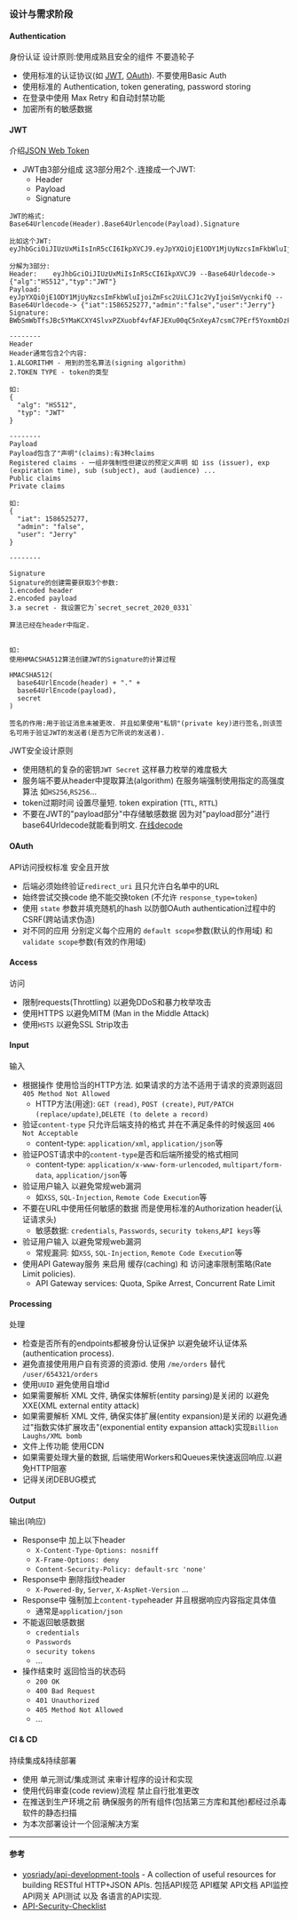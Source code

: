 ### 设计与需求阶段

#### Authentication

身份认证 设计原则:使用成熟且安全的组件 不要造轮子

* 使用标准的认证协议(如 [JWT](https://jwt.io/), [OAuth](https://oauth.net/)). 不要使用Basic Auth
* 使用标准的 Authentication, token generating, password storing
* 在登录中使用 Max Retry 和自动封禁功能
* 加密所有的敏感数据

#### JWT

介绍[JSON Web Token](https://jwt.io/introduction/)

* JWT由3部分组成 这3部分用2个`.`连接成一个JWT:
  * Header
  * Payload
  * Signature

```
JWT的格式:
Base64Urlencode(Header).Base64Urlencode(Payload).Signature

比如这个JWT:
eyJhbGciOiJIUzUxMiIsInR5cCI6IkpXVCJ9.eyJpYXQiOjE1ODY1MjUyNzcsImFkbWluIjoiZmFsc2UiLCJ1c2VyIjoiSmVycnkifQ.BWbSmWbTfsJBc5YMaKCXY4SlvxPZXuobf4vfAFJEXu00qC5nXeyA7csmC7PErf5YoxmbDzFVPobnzhndFe10xQ

分解为3部分:
Header:    eyJhbGciOiJIUzUxMiIsInR5cCI6IkpXVCJ9 --Base64Urldecode-> {"alg":"HS512","typ":"JWT"}
Payload:   eyJpYXQiOjE1ODY1MjUyNzcsImFkbWluIjoiZmFsc2UiLCJ1c2VyIjoiSmVycnkifQ --Base64Urldecode-> {"iat":1586525277,"admin":"false","user":"Jerry"}
Signature: BWbSmWbTfsJBc5YMaKCXY4SlvxPZXuobf4vfAFJEXu00qC5nXeyA7csmC7PErf5YoxmbDzFVPobnzhndFe10xQ

--------
Header
Header通常包含2个内容:
1.ALGORITHM - 用到的签名算法(signing algorithm)
2.TOKEN TYPE - token的类型

如:
{
  "alg": "HS512",
  "typ": "JWT"
}

--------
Payload
Payload包含了"声明"(claims):有3种claims
Registered claims - 一组非强制性但建议的预定义声明 如 iss (issuer), exp (expiration time), sub (subject), aud (audience) ...
Public claims
Private claims

如:
{
  "iat": 1586525277,
  "admin": "false",
  "user": "Jerry"
}

--------

Signature
Signature的创建需要获取3个参数:
1.encoded header
2.encoded payload
3.a secret - 我设置它为`secret_secret_2020_0331`

算法已经在header中指定.


如:
使用HMACSHA512算法创建JWT的Signature的计算过程

HMACSHA512(
  base64UrlEncode(header) + "." +
  base64UrlEncode(payload),
  secret
) 

签名的作用:用于验证消息未被更改. 并且如果使用"私钥"(private key)进行签名,则该签名可用于验证JWT的发送者(是否为它所说的发送者).
```

JWT安全设计原则
* 使用随机的复杂的密钥`JWT Secret` 这样暴力枚举的难度极大
* 服务端不要从header中提取算法(algorithm) 在服务端强制使用指定的高强度算法 如`HS256`,`RS256`...
* token过期时间 设置尽量短.  token expiration (`TTL`, `RTTL`)
* 不要在JWT的"payload部分"中存储敏感数据 因为对"payload部分"进行base64Urldecode就能看到明文. [在线decode](https://jwt.io/#debugger-io)

#### OAuth

API访问授权标准 安全且开放

* 后端必须始终验证`redirect_uri` 且只允许白名单中的URL
* 始终尝试交换code 绝不能交换token (不允许 `response_type=token`)
* 使用 `state` 参数并填充随机的hash 以防御OAuth authentication过程中的CSRF(跨站请求伪造)
* 对不同的应用 分别定义每个应用的 `default scope`参数(默认的作用域) 和 `validate scope`参数(有效的作用域)

#### Access

访问

* 限制requests(Throttling) 以避免DDoS和暴力枚举攻击
* 使用HTTPS 以避免MITM (Man in the Middle Attack)
* 使用`HSTS` 以避免SSL Strip攻击


#### Input

输入

* 根据操作 使用恰当的HTTP方法. 如果请求的方法不适用于请求的资源则返回 `405 Method Not Allowed`
  * HTTP方法(用途): `GET (read)`, `POST (create)`, `PUT/PATCH (replace/update)`,`DELETE (to delete a record)` 
* 验证`content-type` 只允许后端支持的格式 并在不满足条件的时候返回 `406 Not Acceptable`
  * content-type: `application/xml`, `application/json`等
* 验证POST请求中的`content-type`是否和后端所接受的格式相同
  * content-type: `application/x-www-form-urlencoded`, `multipart/form-data`, `application/json`等
* 验证用户输入 以避免常规web漏洞
  * 如`XSS`, `SQL-Injection`, `Remote Code Execution`等
* 不要在URL中使用任何敏感的数据 而是使用标准的Authorization header(认证请求头)
  * 敏感数据: `credentials`, `Passwords`, `security tokens`,`API keys`等 
* 验证用户输入 以避免常规web漏洞
  * 常规漏洞: 如`XSS`, `SQL-Injection`, `Remote Code Execution`等
* 使用API Gateway服务 来启用 缓存(caching) 和 访问速率限制策略(Rate Limit policies). 
  * API Gateway services: Quota, Spike Arrest, Concurrent Rate Limit

#### Processing

处理

* 检查是否所有的endpoints都被身份认证保护 以避免破坏认证体系(authentication process).
* 避免直接使用用户自有资源的资源id. 使用 `/me/orders` 替代 `/user/654321/orders`
* 使用`UUID` 避免使用自增id
* 如果需要解析 XML 文件, 确保实体解析(entity parsing)是关闭的 以避免XXE(XML external entity attack)
* 如果需要解析 XML 文件, 确保实体扩展(entity expansion)是关闭的 以避免通过"指数实体扩展攻击"(exponential entity expansion attack)实现`Billion Laughs/XML bomb`
* 文件上传功能 使用CDN
* 如果需要处理大量的数据, 后端使用Workers和Queues来快速返回响应.以避免HTTP阻塞
* 记得关闭DEBUG模式

#### Output

输出(响应)

* Response中 加上以下header
  * `X-Content-Type-Options: nosniff` 
  * `X-Frame-Options: deny`
  * `Content-Security-Policy: default-src 'none'`
* Response中 删除指纹header
  * `X-Powered-By`, `Server`, `X-AspNet-Version` ...
* Response中 强制加上`content-type`header 并且根据响应内容指定具体值
  * 通常是`application/json`
* 不能返回敏感数据
  * `credentials`
  * `Passwords`
  * `security tokens`
  * ...
* 操作结束时 返回恰当的状态码
  * `200 OK`
  * `400 Bad Request`
  * `401 Unauthorized`
  * `405 Method Not Allowed`
  * ...


#### CI & CD

持续集成&持续部署

* 使用 单元测试/集成测试 来审计程序的设计和实现
* 使用代码审查(code review)流程 禁止自行批准更改
* 在推送到生产环境之前 确保服务的所有组件(包括第三方库和其他)都经过杀毒软件的静态扫描
* 为本次部署设计一个回滚解决方案

---

#### 参考

* [yosriady/api-development-tools](https://github.com/yosriady/api-development-tools) - A collection of useful resources for building RESTful HTTP+JSON APIs. 包括API规范 API框架 API文档 API监控 API网关 API测试 以及 各语言的API实现.
* [API-Security-Checklist](https://github.com/shieldfy/API-Security-Checklist/blob/master/README.md)
